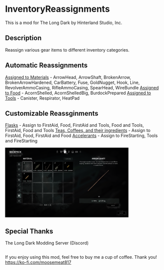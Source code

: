 # InventoryReassignments
This is a mod for The Long Dark by Hinterland Studio, Inc.

## Description
Reassign various gear items to different inventory categories.

## Automatic Reassignments
<u>Assigned to Materials</u> - ArrowHead, ArrowShaft, BrokenArrow, BrokenArrowHardened, CarBattery, Fuse, GoldNugget, Hook, Line, RevolverAmmoCasing, RifleAmmoCasing, SpearHead, WireBundle
<u>Assigned to Food</u> - AcornShelled, AcornShelledBig, BurdockPrepared
<u>Assigned to Tools</u> - Canister, Respirator, HeatPad

## Customizable Reassginments
<u>Flasks</u> - Assign to FirstAid, Food, FirstAid and Tools, Food and Tools, FirstAid, Food and Tools
<u>Teas, Coffees, and their ingredients</u> - Assign to FirstAid, Food, FirstAid and Food
<u>Accelerants</u> - Assign to FireStarting, Tools and FireStarting


<img src="https://github.com/moosemeat817/images/blob/main/ToolsAsMaterials.png" width="80%">

## Special Thanks
The Long Dark Modding Server (Discord)



##
If you enjoy using this mod, feel free to buy me a cup of coffee.  Thank you!
https://ko-fi.com/moosemeat817
